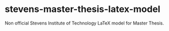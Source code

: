# stevens-master-thesis-latex-model
Non official Stevens Institute of Technology LaTeX model for Master Thesis.
